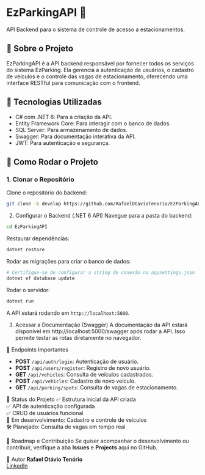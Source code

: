 # EzParkingAPI 🚗
API Backend para o sistema de controle de acesso a estacionamentos.

## 📌 Sobre o Projeto
EzParkingAPI é a API backend responsável por fornecer todos os serviços do sistema EzParking. Ela gerencia a autenticação de usuários, o cadastro de veículos e o controle das vagas de estacionamento, oferecendo uma interface RESTful para comunicação com o frontend.

## 🚀 Tecnologias Utilizadas
- C# com .NET 6: Para a criação da API.
- Entity Framework Core: Para interagir com o banco de dados.
- SQL Server: Para armazenamento de dados.
- Swagger: Para documentação interativa da API.
- JWT: Para autenticação e segurança.

## 📂 Como Rodar o Projeto
### 1. Clonar o Repositório
Clone o repositório do backend:
```bash
git clone -b develop https://github.com/RafaelOtavioTenorio/EzParkingAPI.git
```

2. Configurar o Backend (.NET 6 API)
Navegue para a pasta do backend:
```bash
cd EzParkingAPI
```

Restaurar dependências:
```bash
dotnet restore
```

Rodar as migrações para criar o banco de dados:
```bash
# Certifique-se de configurar a string de conexão no appsettings.json
dotnet ef database update
```

Rodar o servidor:
```bash
dotnet run
```
A API estará rodando em `http://localhost:5000`.

3. Acessar a Documentação (Swagger)
A documentação da API estará disponível em http://localhost:5000/swagger após rodar a API. Isso permite testar as rotas diretamente no navegador.

📌 Endpoints Importantes
- **POST** `/api/auth/login`: Autenticação de usuário.
- **POST** `/api/users/register`: Registro de novo usuário.
- **GET** `/api/vehicles`: Consulta de veículos cadastrados.
- **POST** `/api/vehicles`: Cadastro de novo veículo.
- **GET** `/api/parking/spots`: Consulta de vagas de estacionamento.

📌 Status do Projeto
✅ Estrutura inicial da API criada  
✅ API de autenticação configurada  
✅ CRUD de usuários funcional  
🔧 Em desenvolvimento: Cadastro e controle de veículos  
🛠 Planejado: Consulta de vagas em tempo real  

📜 Roadmap e Contribuição
Se quiser acompanhar o desenvolvimento ou contribuir, verifique a aba **Issues** e **Projects** aqui no GitHub.

📌 Autor
**Rafael Otávio Tenório**  
[LinkedIn](https://www.linkedin.com/in/rafael-otavio-tenorio/)
